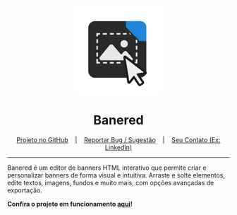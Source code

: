 <p align="center">
  <img src="/src/assets/icon.png" alt="Banered Showcase" width="200"/>
</p>

<h1 align="center">Banered</h1>

<p align="center">
  <a href="https://github.com/GabrielBaiano/Banered" target="_blank">Projeto no GitHub</a>
  &nbsp;&nbsp;&nbsp;|&nbsp;&nbsp;&nbsp;
  <a href="https://github.com/GabrielBaiano/Banered/issues/new?title=Sugest%C3%A3o%20de%20Melhoria%20para%20Banered&body=**Descreva%20sua%20ideia%20ou%20sugest%C3%A3o%20aqui%3A**%0A%0A%0A**Qual%20problema%20isso%20resolveria%3F**%0A%0A%0A**Alguma%20outra%20informa%C3%A7%C3%A3o%20relevante%3F**%0A" target="_blank">Reportar Bug / Sugestão</a>
  &nbsp;&nbsp;&nbsp;|&nbsp;&nbsp;&nbsp;
  <a href="LINK_PARA_SEU_LINKEDIN_OU_OUTRO_CONTATO" target="_blank">Seu Contato (Ex: LinkedIn)</a>
</p>

---

Banered é um editor de banners HTML interativo que permite criar e personalizar banners de forma visual e intuitiva. Arraste e solte elementos, edite textos, imagens, fundos e muito mais, com opções avançadas de exportação.

**Confira o projeto em funcionamento [aqui](LINK_PARA_O_PROJETO_DEPLOYADO_OU_REPOSITORIO)!**
